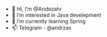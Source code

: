 - 👋 Hi, I’m @Andezahr
- 👀 I’m interested in Java develepment
- 🌱 I’m currently learning Spring
- 📫 Telegram - @andrzax

<!---
Andezahr/Andezahr is a ✨ special ✨ repository because its `README.md` (this file) appears on your GitHub profile.
You can click the Preview link to take a look at your changes.
--->
